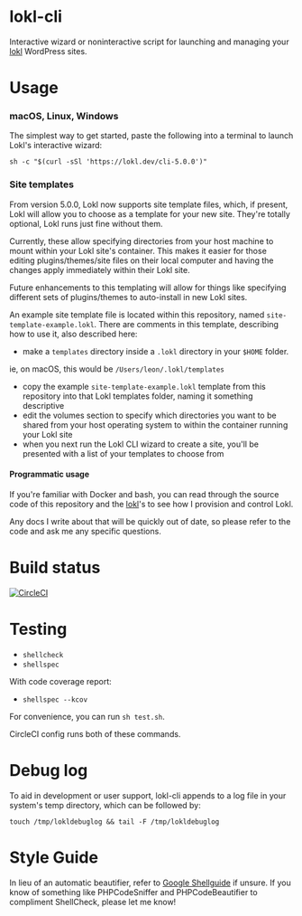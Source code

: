 lokl-cli
========

Interactive wizard or noninteractive script for launching and managing your [lokl](https://lokl.dev) WordPress sites.

Usage
=====

### macOS, Linux, Windows

The simplest way to get started, paste the following into a terminal to launch Lokl's interactive wizard:

`sh -c "$(curl -sSl 'https://lokl.dev/cli-5.0.0')"`

### Site templates

From version 5.0.0, Lokl now supports site template files, which, if present, Lokl will allow you to choose as a template for your new site. They're totally optional, Lokl runs just fine without them. 

Currently, these allow specifying directories from your host machine to mount within your Lokl site's container. This makes it easier for those editing plugins/themes/site files on their local computer and having the changes apply immediately within their Lokl site.

Future enhancements to this templating will allow for things like specifying different sets of plugins/themes to auto-install in new Lokl sites.

An example site template file is located within this repository, named `site-template-example.lokl`. There are comments in this template, describing how to use it, also described here:

 - make a `templates` directory inside a `.lokl` directory in your `$HOME` folder.

ie, on macOS, this would be `/Users/leon/.lokl/templates`

 - copy the example `site-template-example.lokl` template from this repository into that Lokl templates folder, naming it something descriptive
 - edit the volumes section to specify which directories you want to be shared from your host operating system to within the container running your Lokl site
 - when you next run the Lokl CLI wizard to create a site, you'll be presented with a list of your templates to choose from

#### Programmatic usage

If you're familiar with Docker and bash, you can read through the source code of this repository and the [lokl](https://github.com/leonstafford/lokl)'s to see how I provision and control Lokl. 

Any docs I write about that will be quickly out of date, so please refer to the code and ask me any specific questions.


Build status
============

[![CircleCI](https://circleci.com/gh/leonstafford/lokl-cli.svg?style=svg)](https://circleci.com/gh/leonstafford/lokl-cli)

Testing
=======

 - `shellcheck`
 - `shellspec`

With code coverage report:

 - `shellspec --kcov`

For convenience, you can run `sh test.sh`.

CircleCI config runs both of these commands.

Debug log
=========

To aid in development or user support, lokl-cli appends to a log file
 in your system's temp directory, which can be followed by:

`touch /tmp/lokldebuglog && tail -F /tmp/lokldebuglog`

Style Guide
===========

In lieu of an automatic beautifier, refer to [Google Shellguide](https://google.github.io/styleguide/shellguide.html) if unsure. If you know of something like PHPCodeSniffer and PHPCodeBeautifier to compliment ShellCheck, please let me know!

